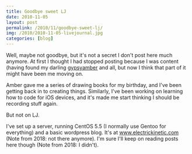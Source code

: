 ```yaml
---
title: Goodbye sweet LJ
date: 2010-11-05
layout: post
permalink: /2010/11/goodbye-sweet-lj/
img: /2010/2010-11-05-livejournal.jpg
categories: [blog]
---
```

Well, maybe not goodbye, but it's not a secret I don't post here much anymore. At first I thought I had stopped posting because I was content (having found my darling <a class="lj-user" href="http://gypsyamber.livejournal.com/">gypsyamber</a> and all, but now I think that part of it might have been me moving on.

Amber gave me a series of drawing books for my birthday, and I've been getting back in to creating things. Similarly, I've been working on learning how to code for iOS devices, and it's made me start thinking I should be recording stuff again.

But not on LJ.

I've set up a server, running CentOS 5.5 (I normally use Gentoo for everything) and a basic wordpress blog. It's at www.electrickinetic.com (Note from 2018: not there anymore). I'm sure I'll keep on reading posts here though (Note from 2018: I didn't).